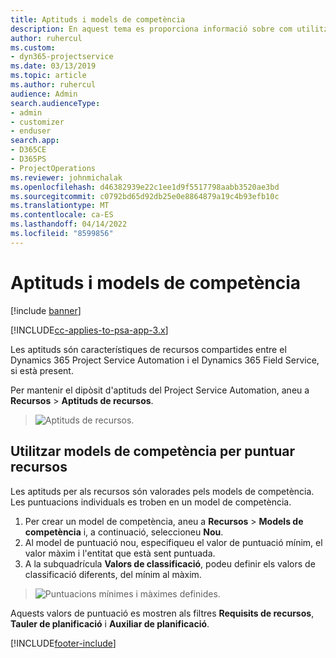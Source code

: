 ```yaml
---
title: Aptituds i models de competència
description: En aquest tema es proporciona informació sobre com utilitzar les aptituds i els models de competència.
author: ruhercul
ms.custom:
- dyn365-projectservice
ms.date: 03/13/2019
ms.topic: article
ms.author: ruhercul
audience: Admin
search.audienceType:
- admin
- customizer
- enduser
search.app:
- D365CE
- D365PS
- ProjectOperations
ms.reviewer: johnmichalak
ms.openlocfilehash: d46382939e22c1ee1d9f5517798aabb3520ae3bd
ms.sourcegitcommit: c0792bd65d92db25e0e8864879a19c4b93efb10c
ms.translationtype: MT
ms.contentlocale: ca-ES
ms.lasthandoff: 04/14/2022
ms.locfileid: "8599856"
---
```

# <a name="skills-and-proficiency-models"></a>Aptituds i models de competència

[!include [banner](../includes/psa-now-project-operations.md)]

[!INCLUDE[cc-applies-to-psa-app-3.x](../includes/cc-applies-to-psa-app-3x.md)]

Les aptituds són característiques de recursos compartides entre el Dynamics 365 Project Service Automation i el Dynamics 365 Field Service, si està present. 

Per mantenir el dipòsit d'aptituds del Project Service Automation, aneu a **Recursos** \> **Aptituds de recursos**. 

> ![Aptituds de recursos.](media/Resource-Management-image84.png)

## <a name="use-proficiency-models-to-rate-resources"></a>Utilitzar models de competència per puntuar recursos

Les aptituds per als recursos són valorades pels models de competència. Les puntuacions individuals es troben en un model de competència. 

1. Per crear un model de competència, aneu a **Recursos** \> **Models de competència** i, a continuació, seleccioneu **Nou**.
2. Al model de puntuació nou, especifiqueu el valor de puntuació mínim, el valor màxim i l'entitat que està sent puntuada.
3. A la subquadrícula **Valors de classificació**, podeu definir els valors de classificació diferents, del mínim al màxim.

> ![Puntuacions mínimes i màximes definides.](media/Resource-Management-image85.png)

Aquests valors de puntuació es mostren als filtres **Requisits de recursos**, **Tauler de planificació** i **Auxiliar de planificació**.


[!INCLUDE[footer-include](../includes/footer-banner.md)]
